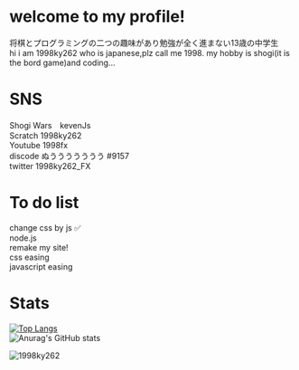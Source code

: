 # welcome to my profile!
将棋とプログラミングの二つの趣味があり勉強が全く進まない13歳の中学生<br>
hi i am 1998ky262 who is japanese,plz call me 1998. my hobby is shogi(it is the bord game)and coding...
# SNS
Shogi Wars　kevenJs<br>
Scratch 1998ky262<br>
Youtube 1998fx<br>
discode ぬううううううう #9157<br>
twitter 1998ky262_FX<br>
# To do list
change css by js ✅<br>
node.js<br>
remake my site!<br>
css easing<br>
javascript easing
# Stats
[![Top Langs](https://github-readme-stats.vercel.app/api/top-langs/?username=1998ky262&layout=compact)](https://github.com/anuraghazra/github-readme-stats)
<br>
![Anurag's GitHub stats](https://github-readme-stats.vercel.app/api?username=1998ky262)

<p align="left"> <img src="https://komarev.com/ghpvc/?username=1998ky262&label=Profile%20views&color=0e75b6&style=flat" alt="1998ky262"></p> 
